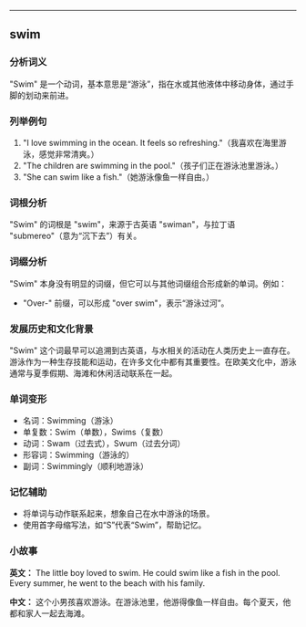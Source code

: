 
---------------
## swim
### 分析词义
"Swim" 是一个动词，基本意思是“游泳”，指在水或其他液体中移动身体，通过手脚的划动来前进。

### 列举例句
1. "I love swimming in the ocean. It feels so refreshing."（我喜欢在海里游泳，感觉非常清爽。）
2. "The children are swimming in the pool."（孩子们正在游泳池里游泳。）
3. "She can swim like a fish."（她游泳像鱼一样自由。）

### 词根分析
"Swim" 的词根是 "swim"，来源于古英语 "swiman"，与拉丁语 "submereo"（意为“沉下去”）有关。

### 词缀分析
"Swim" 本身没有明显的词缀，但它可以与其他词缀组合形成新的单词。例如：
- "Over-" 前缀，可以形成 "over swim"，表示“游泳过河”。

### 发展历史和文化背景
"Swim" 这个词最早可以追溯到古英语，与水相关的活动在人类历史上一直存在。游泳作为一种生存技能和运动，在许多文化中都有其重要性。在欧美文化中，游泳通常与夏季假期、海滩和休闲活动联系在一起。

### 单词变形
- 名词：Swimming（游泳）
- 单复数：Swim（单数），Swims（复数）
- 动词：Swam（过去式），Swum（过去分词）
- 形容词：Swimming（游泳的）
- 副词：Swimmingly（顺利地游泳）

### 记忆辅助
- 将单词与动作联系起来，想象自己在水中游泳的场景。
- 使用首字母缩写法，如“S”代表“Swim”，帮助记忆。

### 小故事
**英文：** 
The little boy loved to swim. He could swim like a fish in the pool. Every summer, he went to the beach with his family.

**中文：**
这个小男孩喜欢游泳。在游泳池里，他游得像鱼一样自由。每个夏天，他都和家人一起去海滩。

